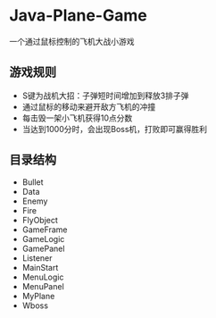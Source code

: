 
# Java-Plane-Game
一个通过鼠标控制的飞机大战小游戏
## 游戏规则

- S键为战机大招：子弹短时间增加到释放3排子弹
- 通过鼠标的移动来避开敌方飞机的冲撞
- 每击毁一架小飞机获得10点分数
- 当达到1000分时，会出现Boss机，打败即可赢得胜利

## 目录结构

- Bullet
- Data
- Enemy
- Fire
- FlyObject
- GameFrame
- GameLogic
- GamePanel
- Listener
- MainStart
- MenuLogic
- MenuPanel
- MyPlane
- Wboss